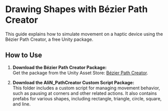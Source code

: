 # Drawing Shapes with Bézier Path Creator

This guide explains how to simulate movement on a haptic device using the Bézier Path Creator, a free Unity package.

## How to Use

1. **Download the Bézier Path Creator Package:**  
   Get the package from the Unity Asset Store: <a href="https://assetstore.unity.com/packages/tools/utilities/b-zier-path-creator-136082" target="_blank">Bézier Path Creator</a>.


3. **Download the AliN_PathCreator Custom Script Package:**  
   This folder includes a custom script for managing movement behavior, such as pausing at corners and other related actions. It also contains prefabs for various shapes, including rectangle, triangle, circle, square, and line.
